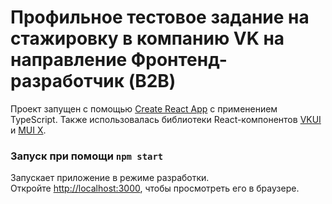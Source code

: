 # Профильное тестовое задание на стажировку в компанию VK на направление Фронтенд-разработчик (B2B)

Проект запущен с помощью [Create React App](https://github.com/facebook/create-react-app) с применением TypeScript. Также использовалась библиотеки React-компонентов [VKUI](https://github.com/VKCOM/VKUI) и [MUI X](https://mui.com/x/introduction/). 


### Запуск при помощи `npm start`

Запускает приложение в режиме разработки.\
Откройте [http://localhost:3000](http://localhost:3000), чтобы просмотреть его в браузере.

